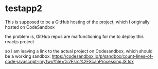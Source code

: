 # testapp2

This is supposed to be a GitHub hosting of the project, which I originally hosted on CodeSandbox

the problem is, GitHub repos are malfunctioning for me to deploy this reactjs project

so I am leaving a link to the actual project on Codesandbox, which should be a working sandbox:
https://codesandbox.io/p/sandbox/count-lines-of-code-javascript-jmyfwx?file=%2Fsrc%2FScanProcessingJS.tsx
